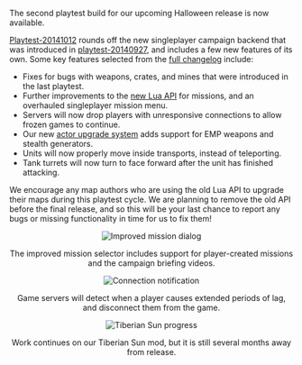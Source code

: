 The second playtest build for our upcoming Halloween release is now available.

[Playtest-20141012](/download) rounds off the new singleplayer campaign backend that was introduced in [playtest-20140927](/news/playtest-20140927), and includes a few new features of its own.  Some key features selected from the [full changelog](https://github.com/OpenRA/OpenRA/wiki/Changelog) include:

- Fixes for bugs with weapons, crates, and mines that were introduced in the last playtest.
- Further improvements to the [new Lua API](https://github.com/OpenRA/OpenRA/wiki/New-Lua-API) for missions, and an overhauled singleplayer mission menu.
- Servers will now drop players with unresponsive connections to allow frozen games to continue.
- Our new [actor upgrade system](https://github.com/OpenRA/OpenRA/wiki/Actor-Upgrades) adds support for EMP weapons and stealth generators.
- Units will now properly move inside transports, instead of teleporting.
- Tank turrets will now turn to face forward after the unit has finished attacking.

We encourage any map authors who are using the old Lua API to upgrade their maps during this playtest cycle.  We are planning to remove the old API before the final release, and so this will be your last chance to report any bugs or missing functionality in time for us to fix them!

<div style="text-align:center" markdown="1">

![Improved mission dialog](/images/news/20141012-missions.png)

The improved mission selector includes support for player-created missions and the campaign briefing videos.

![Connection notification](/images/news/20141012-connection.png)

Game servers will detect when a player causes extended periods of lag, and disconnect them from the game.

![Tiberian Sun progress](/images/news/20141012-tibsun.png)

Work continues on our Tiberian Sun mod, but it is still several months away from release.

</div>